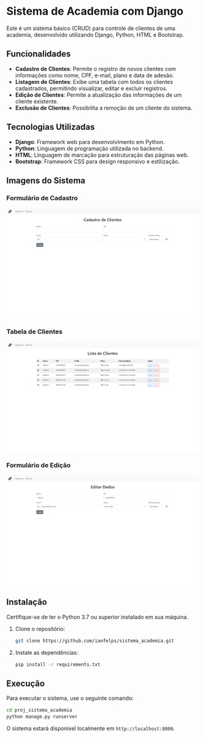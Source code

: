 # Sistema de Academia com Django

Este é um sistema básico (CRUD) para controle de clientes de uma academia, desenvolvido utilizando Django, Python, HTML e Bootstrap.

## Funcionalidades

- **Cadastro de Clientes**: Permite o registro de novos clientes com informações como nome, CPF, e-mail, plano e data de adesão.
- **Listagem de Clientes**: Exibe uma tabela com todos os clientes cadastrados, permitindo visualizar, editar e excluir registros.
- **Edição de Clientes**: Permite a atualização das informações de um cliente existente.
- **Exclusão de Clientes**: Possibilita a remoção de um cliente do sistema.

## Tecnologias Utilizadas

- **Django**: Framework web para desenvolvimento em Python.
- **Python**: Linguagem de programação utilizada no backend.
- **HTML**: Linguagem de marcação para estruturação das páginas web.
- **Bootstrap**: Framework CSS para design responsivo e estilização.

## Imagens do Sistema

### Formulário de Cadastro
![Formulário de Cadastro](preview/p1.png)

### Tabela de Clientes
![Tabela de Clientes](preview/p2.png)

### Formulário de Edição
![Formulário de Edição](preview/p3.png)

## Instalação

Certifique-se de ter o Python 3.7 ou superior instalado em sua máquina.

1. Clone o repositório:

   ```bash
   git clone https://github.com/ianfelps/sistema_academia.git
   ```

2. Instale as dependências:

   ```bash
   pip install -r requirements.txt
   ```

## Execução

Para executar o sistema, use o seguinte comando:

```bash
cd proj_sistema_academia
python manage.py runserver
```

O sistema estará disponível localmente em `http://localhost:8000`.
